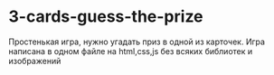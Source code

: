 # 3-cards-guess-the-prize

Простенькая игра, нужно угадать приз в одной из карточек. Игра написана в одном файле на html,css,js без всяких библиотек и изображений
